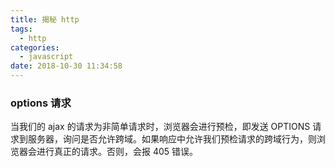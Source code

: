 ```yaml
---
title: 揭秘 http 
tags:
  - http
categories:
  - javascript
date: 2018-10-30 11:34:58
---
```


### options 请求
当我们的 ajax 的请求为非简单请求时，浏览器会进行预检，即发送 OPTIONS 请求到服务器，询问是否允许跨域。如果响应中允许我们预检请求的跨域行为，则浏览器会进行真正的请求。否则，会报 405 错误。
